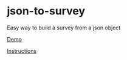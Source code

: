 # json-to-survey
Easy way to build a survey from a json object

[Demo](http://codepen.io/juancjara/pen/yNQqJE)

[Instructions](https://github.com/juancjara/react-json-to-survey#react-json-to-survey)
